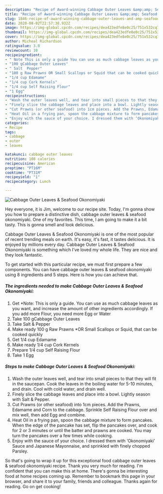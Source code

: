 ```yaml
---
description: "Recipe of Award-winning Cabbage Outer Leaves &amp;amp; Seafood Okonomiyaki"
title: "Recipe of Award-winning Cabbage Outer Leaves &amp;amp; Seafood Okonomiyaki"
slug: 1846-recipe-of-award-winning-cabbage-outer-leaves-and-amp-seafood-okonomiyaki
date: 2020-08-02T22:57:38.932Z
image: https://img-global.cpcdn.com/recipes/dea423edfe8e0c25/751x532cq70/cabbage-outer-leaves-seafood-okonomiyaki-recipe-main-photo.jpg
thumbnail: https://img-global.cpcdn.com/recipes/dea423edfe8e0c25/751x532cq70/cabbage-outer-leaves-seafood-okonomiyaki-recipe-main-photo.jpg
cover: https://img-global.cpcdn.com/recipes/dea423edfe8e0c25/751x532cq70/cabbage-outer-leaves-seafood-okonomiyaki-recipe-main-photo.jpg
author: Micheal Richardson
ratingvalue: 3.8
reviewcount: 10
recipeingredient:
- " Note This is only a guide You can use as much cabbage leaves as you want and increase the amount of other ingredients accordingly If you add more Flour you need more Egg or Water"
- "100 gCabbage Outer Leaves"
- " Salt  Pepper"
- "100 g Raw Prawns OR Small Scallops or Squid that can be cooked quickly"
- "1/4 cup Edamame"
- "1/4 cup Cork Kernels"
- "1/4 cup Self Raising Flour"
- "1 Egg"
recipeinstructions:
- "Wash the outer leaves well, and tear into small pieces to that they will fit in the saucepan. Cook the leaves in the boiling water for 5-10 minutes, and drain. Cool with cold water, and drain well."
- "Finely slice the cabbage leaves and place into a bowl. Lightly season with Salt &amp; Pepper."
- "Cut Prawns (or other seafood) into 1cm pieces. Add the Prawns, Edamame and Corn to the cabbage. Sprinkle Self Raising Flour over and mix well, then add Egg and combine."
- "Heat Oil in a frying pan, spoon the cabbage mixture to form pancakes. When the edge of the pancake has set, flip the pancakes over, and cook for 2 or 3 minutes or until the batter and prawns are cooked. You may turn the pancakes over a few times while cooking."
- "Enjoy with the sauce of your choice. I dressed them with ‘Okonomiyaki’ Sauce and Japanese Mayonnaise, and sprinkled with finely chopped Parsley."
categories:
- Recipe
tags:
- cabbage
- outer
- leaves

katakunci: cabbage outer leaves 
nutrition: 108 calories
recipecuisine: American
preptime: "PT16M"
cooktime: "PT31M"
recipeyield: "1"
recipecategory: Lunch

---
```



![Cabbage Outer Leaves &amp; Seafood Okonomiyaki](https://img-global.cpcdn.com/recipes/dea423edfe8e0c25/751x532cq70/cabbage-outer-leaves-seafood-okonomiyaki-recipe-main-photo.jpg)

Hey everyone, it is Jim, welcome to our recipe site. Today, I'm gonna show you how to prepare a distinctive dish, cabbage outer leaves &amp; seafood okonomiyaki. One of my favorites. This time, I am going to make it a bit tasty. This is gonna smell and look delicious.



Cabbage Outer Leaves &amp; Seafood Okonomiyaki is one of the most popular of recent trending meals on earth. It's easy, it's fast, it tastes delicious. It is enjoyed by millions every day. Cabbage Outer Leaves &amp; Seafood Okonomiyaki is something which I've loved my whole life. They are nice and they look fantastic.


To get started with this particular recipe, we must first prepare a few components. You can have cabbage outer leaves &amp; seafood okonomiyaki using 8 ingredients and 5 steps. Here is how you can achieve that.

<!--inarticleads1-->

##### The ingredients needed to make Cabbage Outer Leaves &amp; Seafood Okonomiyaki:

1. Get  *Note: This is only a guide. You can use as much cabbage leaves as you want, and increase the amount of other ingredients accordingly. If you add more Flour, you need more Egg or Water
1. Take 100 gCabbage Outer Leaves
1. Take  Salt &amp; Pepper
1. Make ready 100 g Raw Prawns *OR Small Scallops or Squid, that can be cooked quickly
1. Get 1/4 cup Edamame
1. Make ready 1/4 cup Cork Kernels
1. Prepare 1/4 cup Self Raising Flour
1. Take 1 Egg




<!--inarticleads2-->

##### Steps to make Cabbage Outer Leaves &amp; Seafood Okonomiyaki:

1. Wash the outer leaves well, and tear into small pieces to that they will fit in the saucepan. Cook the leaves in the boiling water for 5-10 minutes, and drain. Cool with cold water, and drain well.
1. Finely slice the cabbage leaves and place into a bowl. Lightly season with Salt &amp; Pepper.
1. Cut Prawns (or other seafood) into 1cm pieces. Add the Prawns, Edamame and Corn to the cabbage. Sprinkle Self Raising Flour over and mix well, then add Egg and combine.
1. Heat Oil in a frying pan, spoon the cabbage mixture to form pancakes. When the edge of the pancake has set, flip the pancakes over, and cook for 2 or 3 minutes or until the batter and prawns are cooked. You may turn the pancakes over a few times while cooking.
1. Enjoy with the sauce of your choice. I dressed them with ‘Okonomiyaki’ Sauce and Japanese Mayonnaise, and sprinkled with finely chopped Parsley.




So that's going to wrap it up for this exceptional food cabbage outer leaves &amp; seafood okonomiyaki recipe. Thank you very much for reading. I'm confident that you can make this at home. There's gonna be interesting food at home recipes coming up. Remember to bookmark this page in your browser, and share it to your family, friends and colleague. Thanks again for reading. Go on get cooking!
